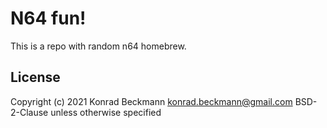# N64 fun!
This is a repo with random n64 homebrew.

## License
Copyright (c) 2021 Konrad Beckmann <konrad.beckmann@gmail.com>
BSD-2-Clause unless otherwise specified
